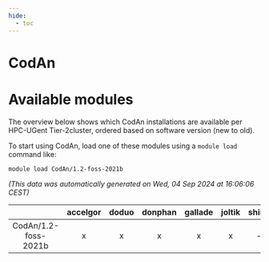 ```yaml
---
hide:
  - toc
---
```


CodAn
=====

# Available modules


The overview below shows which CodAn installations are available per HPC-UGent Tier-2cluster, ordered based on software version (new to old).

To start using CodAn, load one of these modules using a `module load` command like:

```shell
module load CodAn/1.2-foss-2021b
```

*(This data was automatically generated on Wed, 04 Sep 2024 at 16:06:06 CEST)*  

| |accelgor|doduo|donphan|gallade|joltik|shinx|skitty|
| :---: | :---: | :---: | :---: | :---: | :---: | :---: | :---: |
|CodAn/1.2-foss-2021b|x|x|x|x|x|-|x|
